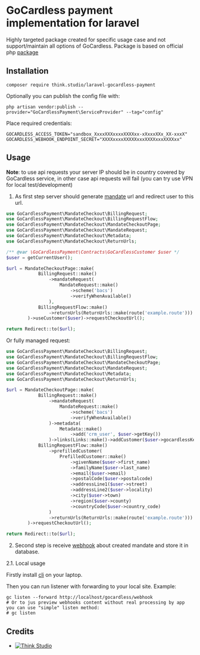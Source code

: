 # GoCardless payment implementation for laravel

Highly targeted package created for specific usage case and not support/maintain all options of GoCardless. Package is
based on official php [package](https://github.com/gocardless/gocardless-pro-php)

## Installation

```shell
composer require think.studio/laravel-gocardless-payment
```

Optionally you can publish the config file with:

```shell
php artisan vendor:publish --provider="GoCardlessPayment\ServiceProvider" --tag="config"
```

Place required credentials: 

```dotenv
GOCARDLESS_ACCESS_TOKEN="sandbox_XxxxXXXxxxxXXXXxx-xXxxxXXx_XX-xxxX"
GOCARDLESS_WEBHOOK_ENDPOINT_SECRET="XXXXxxxxXXXXXxxxXXXXxxxXXXXxx"
```

## Usage

**Note**: to use api requests your server IP should be in country covered by GoCardless service, in other case api
requests will fail (you can try use VPN for local test/development)

1. As first step server should
   generate [mandate](https://developer.gocardless.com/billing-requests/setting-up-a-dd-mandate) url and redirect user
   to this url.

```php
use GoCardlessPayment\MandateCheckout\BillingRequest;
use GoCardlessPayment\MandateCheckout\BillingRequestFlow;
use GoCardlessPayment\MandateCheckout\MandateCheckoutPage;
use GoCardlessPayment\MandateCheckout\MandateRequest;
use GoCardlessPayment\MandateCheckout\Metadata;
use GoCardlessPayment\MandateCheckout\ReturnUrls;

/** @var \GoCardlessPayment\Contracts\GoCardlessCustomer $user */
$user = getCurrentUser();

$url = MandateCheckoutPage::make(
            BillingRequest::make()
                ->mandateRequest(
                    MandateRequest::make()
                        ->scheme('bacs')
                        ->verifyWhenAvailable()
                ),
            BillingRequestFlow::make()
                ->returnUrls(ReturnUrls::make(route('example.route')))
        )->useCustomer($user)->requestCheckoutUrl();

return Redirect::to($url);
```

Or fully managed request:

```php
use GoCardlessPayment\MandateCheckout\BillingRequest;
use GoCardlessPayment\MandateCheckout\BillingRequestFlow;
use GoCardlessPayment\MandateCheckout\MandateCheckoutPage;
use GoCardlessPayment\MandateCheckout\MandateRequest;
use GoCardlessPayment\MandateCheckout\Metadata;
use GoCardlessPayment\MandateCheckout\ReturnUrls;

$url = MandateCheckoutPage::make(
            BillingRequest::make()
                ->mandateRequest(
                    MandateRequest::make()
                        ->scheme('bacs')
                        ->verifyWhenAvailable()
                )->metadata(
                    Metadata::make()
                        ->add('crm_user', $user->getKey())
                )->links(Links::make()->addCustomer($user->gocardlessKey())),
            BillingRequestFlow::make()
                ->prefilledCustomer(
                    PrefilledCustomer::make()
                        ->givenName($user->first_name)
                        ->familyName($user->last_name)
                        ->email($user->email)
                        ->postalCode($user->postalcode)
                        ->addressLine1($user->street)
                        ->addressLine2($user->locality)
                        ->city($user->town)
                        ->region($user->county)
                        ->countryCode($user->country_code)
                )
                ->returnUrls(ReturnUrls::make(route('example.route')))
        )->requestCheckoutUrl();

return Redirect::to($url);
```

2. Second step is receive [webhook](https://developer.gocardless.com/resources/testing-webhooks-cli) about created
   mandate and store it in database.

2.1. Local usage

Firstly install [cli](https://developer.gocardless.com/developer-tools/gc-cli) on your laptop.

Then you can run listener with forwarding to your local site. Example:

```shell
gc listen --forward http://localhost/gocardless/webhook
# Or to jus preview webhooks content without real processing by app you can use "simple" listen method:
# gc listen
```



## Credits

- [![Think Studio](https://yaroslawww.github.io/images/sponsors/packages/logo-think-studio.png)](https://think.studio/) 
